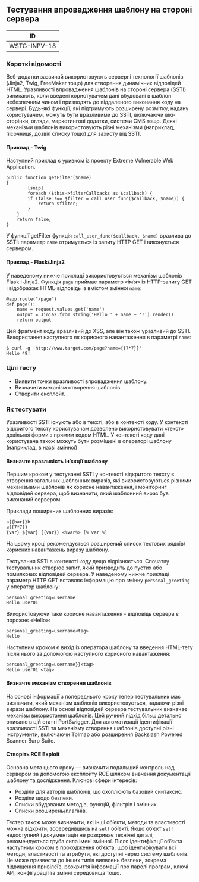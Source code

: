 ## Тестування впровадження шаблону на стороні сервера
| ID |
|---|
| WSTG-INPV-18 |

### Короткі відомості
Веб-додатки зазвичай використовують серверні технології шаблонів (Jinja2, Twig, FreeMaker тощо) для створення динамічних відповідей HTML. Уразливості впровадження шаблонів на стороні сервера (SSTI) виникають, коли введені користувачем дані вбудовані в шаблон небезпечним чином і призводять до віддаленого виконання коду на сервері. Будь-які функції, які підтримують розширену розмітку, надану користувачем, можуть бути вразливими до SSTI, включаючи вікі-сторінки, огляди, маркетингові додатки, системи CMS тощо. Деякі механізми шаблонів використовують різні механізми (наприклад, пісочниця, дозвіл списку тощо) для захисту від SSTI.

#### Приклад - Twig
Наступний приклад є уривком із проекту Extreme Vulnerable Web Application.

```
public function getFilter($name)
{
        [snip]
        foreach ($this->filterCallbacks as $callback) {
        if (false !== $filter = call_user_func($callback, $name)) {
            return $filter;
        }
    }
    return false;
}
```

У функції getFilter функція `call_user_func($callback, $name)` вразлива до SSTI: параметр `name` отримується із запиту HTTP GET і виконується сервером.

#### Приклад - Flask/Jinja2
У наведеному нижче прикладі використовується механізм шаблонів Flask і Jinja2. Функція `page` приймає параметр «ім’я» із HTTP-запиту GET і відображає HTML-відповідь із вмістом змінної `name`:

```
@app.route("/page")
def page():
    name = request.values.get('name')
    output = Jinja2.from_string('Hello ' + name + '!').render()
    return output
```

Цей фрагмент коду вразливий до XSS, але він також уразливий до SSTI. Використання наступного як корисного навантаження в параметрі `name`:

```
$ curl -g 'http://www.target.com/page?name={{7*7}}'
Hello 49!
```

### Цілі тесту
- Виявити точки вразливості впровадження шаблону.
- Визначити механізм створення шаблонів.
- Створити експлойт.

### Як тестувати
Уразливості SSTI існують або в тексті, або в контексті коду. У контексті відкритого тексту користувачам дозволено використовувати «текст» довільної форми з прямим кодом HTML. У контексті коду дані користувача також можуть бути розміщені в операторі шаблону (наприклад, в назві змінної)

#### Визначте вразливість ін’єкції шаблону
Першим кроком у тестуванні SSTI у контексті відкритого тексту є створення загальних шаблонних виразів, які використовуються різними механізмами шаблонів як корисне навантаження, і моніторинг відповідей сервера, щоб визначити, який шаблонний вираз був виконаний сервером.

Приклади поширених шаблонних виразів:

```
a{{bar}}b
a{{7*7}}
{var} ${var} {{var}} <%var%> [% var %]
```

На цьому кроці рекомендується розширений список тестових рядків/корисних навантажень виразу шаблону.

Тестування SSTI в контексті коду дещо відрізняється. Спочатку тестувальник створює запит, який призводить до пустих або помилкових відповідей сервера. У наведеному нижче прикладі параметр HTTP GET вставляє інформацію про змінну `personal_greeting` у оператор шаблону:

```
personal_greeting=username
Hello user01
```

Використовуючи таке корисне навантаження - відповідь сервера є порожнє «Hello»:

```
personal_greeting=username<tag>
Hello
```


Наступним кроком є вихід із оператора шаблону та введення HTML-тегу після нього за допомогою наступного корисного навантаження:

```
personal_greeting=username}}<tag>
Hello user01 <tag>
```

#### Визначте механізм створення шаблонів
На основі інформації з попереднього кроку тепер тестувальник має визначити, який механізм шаблонів використовується, надаючи різні вирази шаблону. На основі відповідей сервера тестувальник визначає механізм використання шаблонів. Цей ручний підхід більш детально описано в цій статті PortSwigger. Для автоматизації ідентифікації вразливості SSTI та механізму створення шаблонів доступні різні інструменти, включаючи Tplmap або розширення Backslash Powered Scanner Burp Suite.

#### Створіть RCE Exploit
Основна мета цього кроку — визначити подальший контроль над сервером за допомогою експлойту RCE шляхом вивчення документації шаблону та дослідження. Ключові сфери інтересів:

- Розділи для авторів шаблонів, що охоплюють базовий синтаксис.
- Розділи щодо безпеки.
- Списки вбудованих методів, функцій, фільтрів і змінних.
- Списки розширень/плагінів.

Тестер також може визначити, які інші об’єкти, методи та властивості можна відкрити, зосередившись на `self` об’єкті. Якщо об’єкт `self` недоступний і документація не розкриває технічні деталі, рекомендується груба сила імені змінної. Після ідентифікації об’єкта наступним кроком є ​​проходження об’єкта, щоб ідентифікувати всі методи, властивості та атрибути, які доступні через систему шаблонів. Це може призвести до інших типів виявлень безпеки, зокрема підвищення привілеїв, розкриття інформації про паролі програм, ключі API, конфігурації та змінні середовища тощо.
